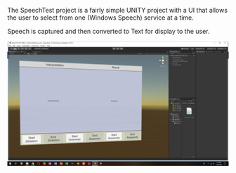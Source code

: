 The SpeechTest project is a fairly simple UNITY project with a UI that allows the user to select from one (Windows Speech) service at a time. 

Speech is captured and then converted to Text for display to the user. 

![SpeechTest Unity Project Screenshot](./ProjectScreenShot.png)